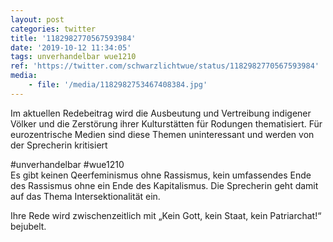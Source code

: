 ```yaml
---
layout: post
categories: twitter
title: '1182982770567593984'
date: '2019-10-12 11:34:05'
tags: unverhandelbar wue1210
ref: 'https://twitter.com/schwarzlichtwue/status/1182982770567593984'
media:
    - file: '/media/1182982753467408384.jpg'
---
```

Im aktuellen Redebeitrag wird die Ausbeutung und Vertreibung indigener Völker und die Zerstörung ihrer Kulturstätten für Rodungen thematisiert. Für eurozentrische Medien sind diese Themen uninteressant und werden von der Sprecherin kritisiert

#unverhandelbar #wue1210  
Es gibt keinen Qeerfeminismus ohne Rassismus, kein umfassendes Ende des Rassismus ohne ein Ende des Kapitalismus. Die Sprecherin geht damit auf das Thema Intersektionalität ein.

Ihre Rede wird zwischenzeitlich mit „Kein Gott, kein Staat, kein Patriarchat!“ bejubelt. 